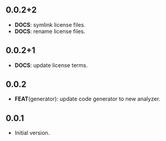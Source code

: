 ## 0.0.2+2

 - **DOCS**: symlink license files.
 - **DOCS**: rename license files.

## 0.0.2+1

 - **DOCS**: update license terms.

## 0.0.2

 - **FEAT**(generator): update code generator to new analyzer.

## 0.0.1

- Initial version.
